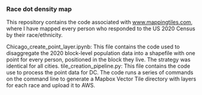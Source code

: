 ### Race dot density map

This repository contains the code associated with www.mappingtiles.com, where I have mapped every person who responded to the US 2020 Census by their race/ethnicity.

Chicago_create_point_layer.ipynb: This file contains the code used to disaggregate the 2020 block-level population data into a shapefile with one point for every person, positioned in the block they live. The strategy was identical for all cities.
tile_creation_pipeline.py: This file contains the code use to process the point data for DC. The code runs a series of commands on the command line to generate a Mapbox Vector Tile directory with layers for each race and upload it to AWS.
